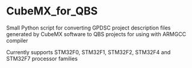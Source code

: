 # CubeMX_for_QBS
Small Python script for converting GPDSC project description files generated by CubeMX software to QBS projects for using with ARMGCC compiler

Currently supports STM32F0, STM32F1, STM32F2, STM32F4 and STM32F7 processor families
